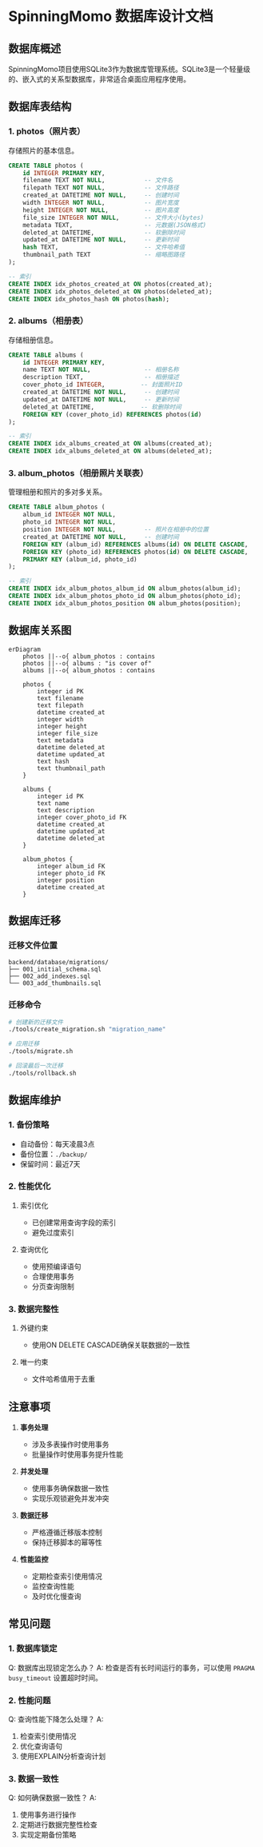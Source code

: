 # SpinningMomo 数据库设计文档

## 数据库概述

SpinningMomo项目使用SQLite3作为数据库管理系统。SQLite3是一个轻量级的、嵌入式的关系型数据库，非常适合桌面应用程序使用。

## 数据库表结构

### 1. photos（照片表）
存储照片的基本信息。

```sql
CREATE TABLE photos (
    id INTEGER PRIMARY KEY,
    filename TEXT NOT NULL,           -- 文件名
    filepath TEXT NOT NULL,           -- 文件路径
    created_at DATETIME NOT NULL,     -- 创建时间
    width INTEGER NOT NULL,           -- 图片宽度
    height INTEGER NOT NULL,          -- 图片高度
    file_size INTEGER NOT NULL,       -- 文件大小(bytes)
    metadata TEXT,                    -- 元数据(JSON格式)
    deleted_at DATETIME,              -- 软删除时间
    updated_at DATETIME NOT NULL,     -- 更新时间
    hash TEXT,                        -- 文件哈希值
    thumbnail_path TEXT               -- 缩略图路径
);

-- 索引
CREATE INDEX idx_photos_created_at ON photos(created_at);
CREATE INDEX idx_photos_deleted_at ON photos(deleted_at);
CREATE INDEX idx_photos_hash ON photos(hash);
```

### 2. albums（相册表）
存储相册信息。

```sql
CREATE TABLE albums (
    id INTEGER PRIMARY KEY,
    name TEXT NOT NULL,               -- 相册名称
    description TEXT,                 -- 相册描述
    cover_photo_id INTEGER,          -- 封面照片ID
    created_at DATETIME NOT NULL,     -- 创建时间
    updated_at DATETIME NOT NULL,     -- 更新时间
    deleted_at DATETIME,             -- 软删除时间
    FOREIGN KEY (cover_photo_id) REFERENCES photos(id)
);

-- 索引
CREATE INDEX idx_albums_created_at ON albums(created_at);
CREATE INDEX idx_albums_deleted_at ON albums(deleted_at);
```

### 3. album_photos（相册照片关联表）
管理相册和照片的多对多关系。

```sql
CREATE TABLE album_photos (
    album_id INTEGER NOT NULL,
    photo_id INTEGER NOT NULL,
    position INTEGER NOT NULL,        -- 照片在相册中的位置
    created_at DATETIME NOT NULL,     -- 创建时间
    FOREIGN KEY (album_id) REFERENCES albums(id) ON DELETE CASCADE,
    FOREIGN KEY (photo_id) REFERENCES photos(id) ON DELETE CASCADE,
    PRIMARY KEY (album_id, photo_id)
);

-- 索引
CREATE INDEX idx_album_photos_album_id ON album_photos(album_id);
CREATE INDEX idx_album_photos_photo_id ON album_photos(photo_id);
CREATE INDEX idx_album_photos_position ON album_photos(position);
```

## 数据库关系图

```mermaid
erDiagram
    photos ||--o{ album_photos : contains
    photos ||--o{ albums : "is cover of"
    albums ||--o{ album_photos : contains

    photos {
        integer id PK
        text filename
        text filepath
        datetime created_at
        integer width
        integer height
        integer file_size
        text metadata
        datetime deleted_at
        datetime updated_at
        text hash
        text thumbnail_path
    }

    albums {
        integer id PK
        text name
        text description
        integer cover_photo_id FK
        datetime created_at
        datetime updated_at
        datetime deleted_at
    }

    album_photos {
        integer album_id FK
        integer photo_id FK
        integer position
        datetime created_at
    }
```

## 数据库迁移

### 迁移文件位置
```
backend/database/migrations/
├── 001_initial_schema.sql
├── 002_add_indexes.sql
└── 003_add_thumbnails.sql
```

### 迁移命令
```bash
# 创建新的迁移文件
./tools/create_migration.sh "migration_name"

# 应用迁移
./tools/migrate.sh

# 回滚最后一次迁移
./tools/rollback.sh
```

## 数据库维护

### 1. 备份策略
- 自动备份：每天凌晨3点
- 备份位置：`./backup/`
- 保留时间：最近7天

### 2. 性能优化
1. 索引优化
   - 已创建常用查询字段的索引
   - 避免过度索引
   
2. 查询优化
   - 使用预编译语句
   - 合理使用事务
   - 分页查询限制

### 3. 数据完整性
1. 外键约束
   - 使用ON DELETE CASCADE确保关联数据的一致性
   
2. 唯一约束
   - 文件哈希值用于去重

## 注意事项

1. **事务处理**
   - 涉及多表操作时使用事务
   - 批量操作时使用事务提升性能

2. **并发处理**
   - 使用事务确保数据一致性
   - 实现乐观锁避免并发冲突

3. **数据迁移**
   - 严格遵循迁移版本控制
   - 保持迁移脚本的幂等性

4. **性能监控**
   - 定期检查索引使用情况
   - 监控查询性能
   - 及时优化慢查询

## 常见问题

### 1. 数据库锁定
Q: 数据库出现锁定怎么办？
A: 检查是否有长时间运行的事务，可以使用 `PRAGMA busy_timeout` 设置超时时间。

### 2. 性能问题
Q: 查询性能下降怎么处理？
A: 
1. 检查索引使用情况
2. 优化查询语句
3. 使用EXPLAIN分析查询计划

### 3. 数据一致性
Q: 如何确保数据一致性？
A: 
1. 使用事务进行操作
2. 定期进行数据完整性检查
3. 实现定期备份策略 